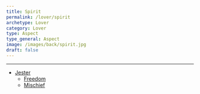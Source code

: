 ```yaml
---
title: Spirit
permalink: /lover/spirit
archetype: Lover
category: Lover
type: Aspect
type_general: Aspect
image: /images/back/spirit.jpg
draft: false
---
```


---
- [Jester](/lover/spirit/jester)
  - [Freedom](/lover/spirit/jester/freedom)
  - [Mischief](/lover/spirit/jester/mischief)
